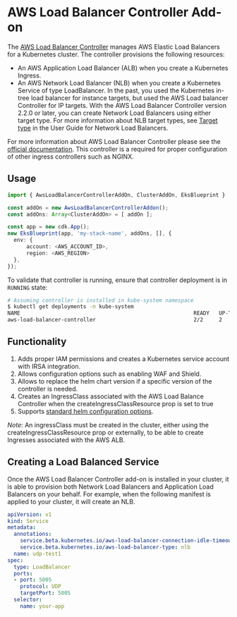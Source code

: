 # AWS Load Balancer Controller Add-on

The [AWS Load Balancer Controller](https://docs.aws.amazon.com/eks/latest/userguide/aws-load-balancer-controller.html) manages AWS Elastic Load Balancers for a Kubernetes cluster. The controller provisions the following resources:

- An AWS Application Load Balancer (ALB) when you create a Kubernetes Ingress.
- An AWS Network Load Balancer (NLB) when you create a Kubernetes Service of type LoadBalancer. In the past, you used the Kubernetes in-tree load balancer for instance targets, but used the AWS Load balancer Controller for IP targets. With the AWS Load Balancer Controller version 2.2.0 or later, you can create Network Load Balancers using either target type. For more information about NLB target types, see [Target type](https://docs.aws.amazon.com/elasticloadbalancing/latest/network/load-balancer-target-groups.html#target-type) in the User Guide for Network Load Balancers.

For more information about AWS Load Balancer Controller please see the [official documentation](https://docs.aws.amazon.com/eks/latest/userguide/aws-load-balancer-controller.html). This controller is a required for proper configuration of other ingress controllers such as NGINX.

## Usage

```typescript
import { AwsLoadBalancerControllerAddOn, ClusterAddOn, EksBlueprint }  from '@aws-quickstart/ssp-amazon-eks';

const addOn = new AwsLoadBalancerControllerAddon();
const addOns: Array<ClusterAddOn> = [ addOn ];

const app = new cdk.App();
new EksBlueprint(app, 'my-stack-name', addOns, [], {
  env: {
      account: <AWS_ACCOUNT_ID>,
      region: <AWS_REGION>
  },
});
```

To validate that controller is running, ensure that controller deployment is in `RUNNING` state:

```bash
# Assuming controller is installed in kube-system namespace
$ kubectl get deployments -n kube-system
NAME                                                       READY   UP-TO-DATE   AVAILABLE   AGE
aws-load-balancer-controller                               2/2     2            2           3m58s
```

## Functionality

1. Adds proper IAM permissions and creates a Kubernetes service account with IRSA integration. 
2. Allows configuration options such as enabling WAF and Shield. 
3. Allows to replace the helm chart version if a specific version of the controller is needed.
4. Creates an IngressClass associated with the AWS Load Balance Controller when the createIngressClassResource prop is set to true
5. Supports [standard helm configuration options](./index.md#standard-helm-add-on-configuration-options).

_Note_: An ingressClass must be created in the cluster, either using the createIngressClassResource prop or externally, to be able to create Ingresses associated with the AWS ALB.

## Creating a Load Balanced Service

Once the AWS Load Balancer Controller add-on is installed in your cluster, it is able to provision both Network Load Balancers and Application Load Balancers on your behalf. For example, when the following manifest is applied to your cluster, it will create an NLB.

```yaml
apiVersion: v1
kind: Service
metadata:
  annotations:
    service.beta.kubernetes.io/aws-load-balancer-connection-idle-timeout: '60'
    service.beta.kubernetes.io/aws-load-balancer-type: nlb
  name: udp-test1
spec:
  type: LoadBalancer
  ports:
  - port: 5005
    protocol: UDP
    targetPort: 5005
  selector:
    name: your-app
```
